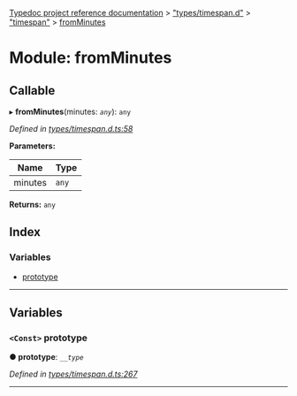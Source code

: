 [Typedoc project reference documentation](../README.md) > ["types/timespan.d"](../modules/_types_timespan_d_.md) > ["timespan"](../modules/_types_timespan_d_._timespan_.md) > [fromMinutes](../modules/_types_timespan_d_._timespan_.fromminutes.md)

# Module: fromMinutes

## Callable
▸ **fromMinutes**(minutes: *`any`*): `any`

*Defined in [types/timespan.d.ts:58](https://github.com/DocuWare/REST-Sample-TS/blob/22cf36b/src/types/timespan.d.ts#L58)*

**Parameters:**

| Name | Type |
| ------ | ------ |
| minutes | `any` |

**Returns:** `any`

## Index

### Variables

* [prototype](_types_timespan_d_._timespan_.fromminutes.md#prototype)

---

## Variables

<a id="prototype"></a>

### `<Const>` prototype

**● prototype**: *`__type`*

*Defined in [types/timespan.d.ts:267](https://github.com/DocuWare/REST-Sample-TS/blob/22cf36b/src/types/timespan.d.ts#L267)*

___

